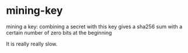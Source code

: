 # mining-key
mining a key: combining a secret with this key gives a sha256 sum with a certain number of zero bits at the beginning

It is really really slow.
